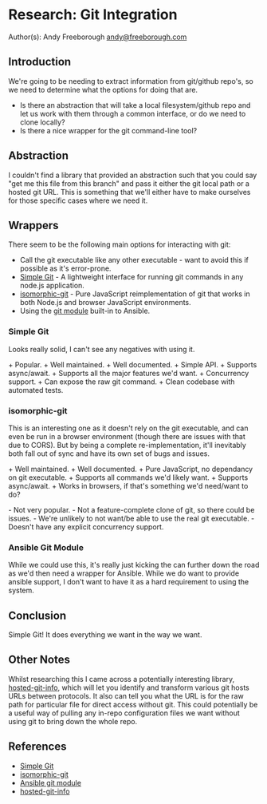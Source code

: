 # Research: Git Integration
Author(s):
  Andy Freeborough <andy@freeborough.com>

## Introduction

We're going to be needing to extract information from git/github repo's, so we need to determine what the options for doing that are.

* Is there an abstraction that will take a local filesystem/github repo and let us work with them through a common interface, or do we need to clone locally?
* Is there a nice wrapper for the git command-line tool?

## Abstraction

I couldn't find a library that provided an abstraction such that you could say "get me this file from this branch" and pass it either the git local path or a hosted git URL.  This is something that we'll either have to make ourselves for those specific cases where we need it.

## Wrappers

There seem to be the following main options for interacting with git:

* Call the git executable like any other executable - want to avoid this if possible as it's error-prone.
* [Simple Git](https://www.npmjs.com/package/simple-git) - A lightweight interface for running git commands in any node.js application.
* [isomorphic-git](https://www.npmjs.com/package/isomorphic-git) - Pure JavaScript reimplementation of git that works in both Node.js and browser JavaScript environments.
* Using the [git module](https://docs.ansible.com/ansible/latest/collections/ansible/builtin/git_module.html) built-in to Ansible.

### Simple Git

Looks really solid, I can't see any negatives with using it.

\+ Popular.
\+ Well maintained.
\+ Well documented.
\+ Simple API.
\+ Supports async/await.
\+ Supports all the major features we'd want.
\+ Concurrency support.
\+ Can expose the raw git command.
\+ Clean codebase with automated tests.

### isomorphic-git

This is an interesting one as it doesn't rely on the git executable, and can even be run in a browser environment (though there are issues with that due to CORS).  But by being a complete re-implementation, it'll inevitably both fall out of sync and have its own set of bugs and issues.

\+ Well maintained.
\+ Well documented.
\+ Pure JavaScript, no dependancy on git executable.
\+ Supports all commands we'd likely want.
\+ Supports async/await.
\+ Works in browsers, if that's something we'd need/want to do?

\- Not very popular.
\- Not a feature-complete clone of git, so there could be issues.
\- We're unlikely to not want/be able to use the real git executable.
\- Doesn't have any explicit concurrency support.

### Ansible Git Module

While we could use this, it's really just kicking the can further down the road as we'd then need a wrapper for Ansible.  While we do want to provide ansible support, I don't  want to have it as a hard requirement to using the system.

## Conclusion

Simple Git!  It does everything we want in the way we want.

## Other Notes

Whilst researching this I came across a potentially interesting library, [hosted-git-info](https://www.npmjs.com/package/hosted-git-info), which will let you identify and transform various git hosts URLs between protocols. It also can tell you what the URL is for the raw path for particular file for direct access without git.  This could potentially be a useful way of pulling any in-repo configuration files we want without using git to bring down the whole repo.

## References

* [Simple Git](https://www.npmjs.com/package/simple-git)
* [isomorphic-git](https://www.npmjs.com/package/isomorphic-git)
* [Ansible git module](https://docs.ansible.com/ansible/latest/collections/ansible/builtin/git_module.html)
* [hosted-git-info](https://www.npmjs.com/package/hosted-git-info)
